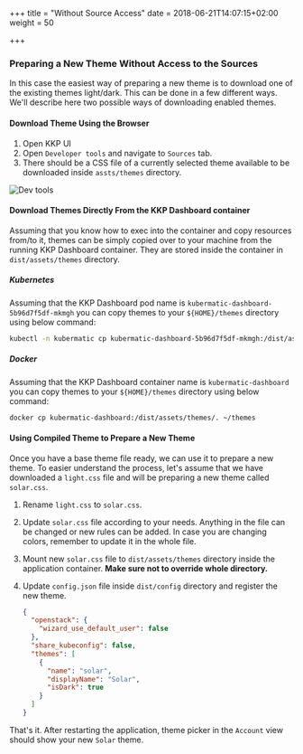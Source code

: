 +++
title = "Without Source Access"
date = 2018-06-21T14:07:15+02:00
weight = 50

+++

### Preparing a New Theme Without Access to the Sources
In this case the easiest way of preparing a new theme is to download one of the existing themes light/dark. This can be done in a few different ways.
We'll describe here two possible ways of downloading enabled themes.

#### Download Theme Using the Browser
1. Open KKP UI
2. Open `Developer tools` and navigate to `Sources` tab.
3. There should be a CSS file of a currently selected theme available to be downloaded inside `assts/themes` directory.

![Dev tools](/img/kubermatic/v2.18/ui/developer_tools.png?height=300px&classes=shadow,border "Dev tools")

#### Download Themes Directly From the KKP Dashboard container
Assuming that you know how to exec into the container and copy resources from/to it, themes can be simply copied over to your machine
from the running KKP Dashboard container. They are stored inside the container in `dist/assets/themes` directory.

##### Kubernetes
Assuming that the KKP Dashboard pod name is `kubermatic-dashboard-5b96d7f5df-mkmgh` you can copy themes to your `${HOME}/themes` directory using below command:
```bash
kubectl -n kubermatic cp kubermatic-dashboard-5b96d7f5df-mkmgh:/dist/assets/themes ~/themes
```

##### Docker
Assuming that the KKP Dashboard container name is `kubermatic-dashboard` you can copy themes to your `${HOME}/themes` directory using below command:
```bash
docker cp kubermatic-dashboard:/dist/assets/themes/. ~/themes
```

#### Using Compiled Theme to Prepare a New Theme
Once you have a base theme file ready, we can use it to prepare a new theme. To easier understand the process, let's
assume that we have downloaded a `light.css` file and will be preparing a new theme called `solar.css`.

1. Rename `light.css` to `solar.css`.
2. Update `solar.css` file according to your needs. Anything in the file can be changed or new rules can be added.
   In case you are changing colors, remember to update it in the whole file.
3. Mount new `solar.css` file to `dist/assets/themes` directory inside the application container. **Make sure not to override whole directory.**
4. Update `config.json` file inside `dist/config` directory and register the new theme.

    ```json
    {
      "openstack": {
        "wizard_use_default_user": false
      },
      "share_kubeconfig": false,
      "themes": [
        {
          "name": "solar",
          "displayName": "Solar",
          "isDark": true
        }
      ]
    }
    ```

That's it. After restarting the application, theme picker in the `Account` view should show your new `Solar` theme.
